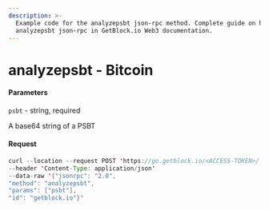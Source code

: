 ```yaml
---
description: >-
  Example code for the analyzepsbt json-rpc method. Сomplete guide on how to use
  analyzepsbt json-rpc in GetBlock.io Web3 documentation.
---
```


# analyzepsbt - Bitcoin

#### Parameters

`psbt` - string, required

A base64 string of a PSBT

#### Request

```java
curl --location --request POST 'https://go.getblock.io/<ACCESS-TOKEN>/' 
--header 'Content-Type: application/json' 
--data-raw '{"jsonrpc": "2.0",
"method": "analyzepsbt",
"params": ["psbt"],
"id": "getblock.io"}'
```
